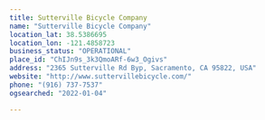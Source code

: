 ```yaml
---
title: Sutterville Bicycle Company
name: "Sutterville Bicycle Company"
location_lat: 38.5386695
location_lon: -121.4858723
business_status: "OPERATIONAL"
place_id: "ChIJn9s_3k3QmoARf-6w3_Ogivs"
address: "2365 Sutterville Rd Byp, Sacramento, CA 95822, USA"
website: "http://www.suttervillebicycle.com/"
phone: "(916) 737-7537"
ogsearched: "2022-01-04"

---
```

